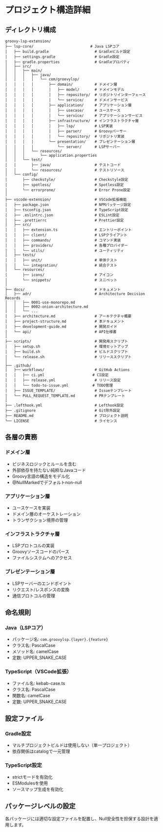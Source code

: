 # プロジェクト構造詳細

## ディレクトリ構成

```
groovy-lsp-extension/
├── lsp-core/                          # Java LSPコア
│   ├── build.gradle                     # Gradleビルド設定
│   ├── settings.gradle                  # Gradle設定
│   ├── gradle.properties                # Gradleプロパティ
│   ├── src/
│   │   ├── main/
│   │   │   ├── java/
│   │   │   │   └── com/groovylsp/
│   │   │   │       ├── domain/          # ドメイン層
│   │   │   │       │   ├── model/       # ドメインモデル
│   │   │   │       │   ├── repository/  # リポジトリインターフェース
│   │   │   │       │   └── service/     # ドメインサービス
│   │   │   │       ├── application/     # アプリケーション層
│   │   │   │       │   ├── usecase/     # ユースケース
│   │   │   │       │   └── service/     # アプリケーションサービス
│   │   │   │       ├── infrastructure/  # インフラストラクチャ層
│   │   │   │       │   ├── lsp/         # LSP実装
│   │   │   │       │   ├── parser/      # Groovyパーサー
│   │   │   │       │   └── repository/  # リポジトリ実装
│   │   │   │       └── presentation/    # プレゼンテーション層
│   │   │   │           └── server/      # LSPサーバー
│   │   │   └── resources/
│   │   │       └── application.properties
│   │   └── test/
│   │       ├── java/                    # テストコード
│   │       └── resources/               # テストリソース
│   └── config/
│       ├── checkstyle/                  # Checkstyle設定
│       ├── spotless/                    # Spotless設定
│       └── errorprone/                  # Error Prone設定
│
├── vscode-extension/                    # VSCode拡張機能
│   ├── package.json                     # NPMパッケージ設定
│   ├── tsconfig.json                    # TypeScript設定
│   ├── .eslintrc.json                   # ESLint設定
│   ├── .prettierrc                      # Prettier設定
│   ├── src/
│   │   ├── extension.ts                 # エントリーポイント
│   │   ├── client/                      # LSPクライアント
│   │   ├── commands/                    # コマンド実装
│   │   ├── providers/                   # 各種プロバイダー
│   │   └── utils/                       # ユーティリティ
│   ├── tests/
│   │   ├── unit/                        # 単体テスト
│   │   └── integration/                 # 統合テスト
│   └── resources/
│       ├── icons/                       # アイコン
│       └── snippets/                    # スニペット
│
├── docs/                                # ドキュメント
│   ├── adr/                             # Architecture Decision Records
│   │   ├── 0001-use-monorepo.md
│   │   ├── 0002-onion-architecture.md
│   │   └── ...
│   ├── architecture.md                  # アーキテクチャ概要
│   ├── project-structure.md             # 本ドキュメント
│   ├── development-guide.md             # 開発ガイド
│   └── api/                             # API仕様書
│
├── scripts/                             # 開発用スクリプト
│   ├── setup.sh                         # 環境セットアップ
│   ├── build.sh                         # ビルドスクリプト
│   └── release.sh                       # リリーススクリプト
│
├── .github/
│   ├── workflows/                       # GitHub Actions
│   │   ├── ci.yml                      # CI設定
│   │   ├── release.yml                  # リリース設定
│   │   └── todo-to-issue.yml           # TODO管理
│   ├── ISSUE_TEMPLATE/                  # Issueテンプレート
│   └── PULL_REQUEST_TEMPLATE.md         # PRテンプレート
│
├── .lefthook.yml                        # Lefthook設定
├── .gitignore                           # Git除外設定
├── README.md                            # プロジェクト説明
└── LICENSE                              # ライセンス
```

## 各層の責務

### ドメイン層
- ビジネスロジックとルールを含む
- 外部依存を持たない純粋なJavaコード
- Groovy言語の構造をモデル化
- @NullMarkedでデフォルトnon-null

### アプリケーション層
- ユースケースを実装
- ドメイン層のオーケストレーション
- トランザクション境界の管理

### インフラストラクチャ層
- LSPプロトコルの実装
- Groovyソースコードのパース
- ファイルシステムへのアクセス

### プレゼンテーション層
- LSPサーバーのエンドポイント
- リクエスト/レスポンスの変換
- 通信プロトコルの管理

## 命名規則

### Java（LSPコア）
- パッケージ名: `com.groovylsp.{layer}.{feature}`
- クラス名: PascalCase
- メソッド名: camelCase
- 定数: UPPER_SNAKE_CASE

### TypeScript（VSCode拡張）
- ファイル名: kebab-case.ts
- クラス名: PascalCase
- 関数名: camelCase
- 定数: UPPER_SNAKE_CASE

## 設定ファイル

### Gradle設定
- マルチプロジェクトビルドは使用しない（単一プロジェクト）
- 依存関係はcatalogで一元管理

### TypeScript設定
- strictモードを有効化
- ESModulesを使用
- ソースマップ生成を有効化

## パッケージレベルの設定

各パッケージには適切な設定ファイルを配置し、Null安全性を担保する設計を適用します。